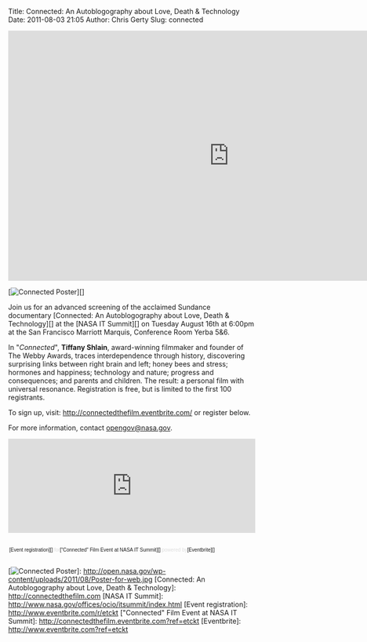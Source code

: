 Title: Connected: An Autoblogography about Love, Death & Technology
Date: 2011-08-03 21:05
Author: Chris Gerty
Slug: connected

<iframe src="http://www.youtube.com/embed/eQmoRIVJnzQ?rel=0" height="510" width="900" allowfullscreen frameborder="0"></iframe>

[![Connected Poster][]][]

Join us for an advanced screening of the acclaimed Sundance documentary
[Connected: An Autoblogography about Love, Death & Technology][] at the
[NASA IT Summit][] on Tuesday August 16th at 6:00pm at the San Francisco
Marriott Marquis, Conference Room Yerba 5&6.

In "*Connected*", **Tiffany Shlain**, award-winning filmmaker and
founder of The Webby Awards, traces interdependence through history,
discovering surprising links between right brain and left; honey bees
and stress; hormones and happiness; technology and nature; progress and
consequences; and parents and children. The result: a personal film with
universal resonance. Registration is free, but is limited to the first
100 registrants.

To sign up, visit: <http://connectedthefilm.eventbrite.com/> or register
below.

For more information, contact opengov@nasa.gov.

<div style="width: 100%; text-align: left;">

<iframe src="http://www.eventbrite.com/tickets-external?eid=1997108405&amp;ref=etckt" height="192" width="100%" frameborder="0" marginwidth="5" marginheight="5" scrolling="auto"></iframe>
</p>
<div
style="font-family: Helvetica, Arial; font-size: 10px; padding: 5px 0 5px; margin: 2px; width: 100%; text-align: left;">

[Event registration][]<span style="color: #ddd;"> for</span>["Connected"
Film Event at NASA IT Summit][]<span style="color: #ddd;"> powered
by</span>[Eventbrite][]

</div>

</div>

  [Connected Poster]: http://open.nasa.gov/wp-content/uploads/2011/08/Poster-for-web-217x300.jpg
    "Connected Poster"
  [![Connected Poster][]]: http://open.nasa.gov/wp-content/uploads/2011/08/Poster-for-web.jpg
  [Connected: An Autoblogography about Love, Death & Technology]: http://connectedthefilm.com
  [NASA IT Summit]: http://www.nasa.gov/offices/ocio/itsummit/index.html
  [Event registration]: http://www.eventbrite.com/r/etckt
  ["Connected" Film Event at NASA IT Summit]: http://connectedthefilm.eventbrite.com?ref=etckt
  [Eventbrite]: http://www.eventbrite.com?ref=etckt
